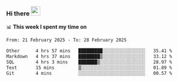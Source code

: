 ### Hi there <a href="https://www.gautamkrishnar.com/"><img src="https://media.giphy.com/media/hvRJCLFzcasrR4ia7z/giphy.gif" width="25px"></a>

📊 **This week I spent my time on**

<!--START_SECTION:waka-->

```txt
From: 21 February 2025 - To: 28 February 2025

Other      4 hrs 57 mins   █████████░░░░░░░░░░░░░░░░   35.41 %
Markdown   4 hrs 37 mins   ████████▒░░░░░░░░░░░░░░░░   33.12 %
SQL        4 hrs 3 mins    ███████▒░░░░░░░░░░░░░░░░░   28.97 %
Text       15 mins         ▒░░░░░░░░░░░░░░░░░░░░░░░░   01.89 %
Git        4 mins          ░░░░░░░░░░░░░░░░░░░░░░░░░   00.57 %
```

<!--END_SECTION:waka-->
